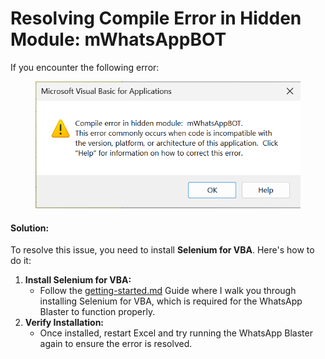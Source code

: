 # Resolving Compile Error in Hidden Module: mWhatsAppBOT

If you encounter the following error:

<figure><img src="../.gitbook/assets/image (21).png" alt=""><figcaption></figcaption></figure>

#### Solution:

To resolve this issue, you need to install **Selenium for VBA**. Here's how to do it:

1. **Install Selenium for VBA:**
   * Follow the [getting-started.md](../fundamentals/getting-started.md "mention") Guide where I walk you through installing Selenium for VBA, which is required for the WhatsApp Blaster to function properly.
2. **Verify Installation:**
   * Once installed, restart Excel and try running the WhatsApp Blaster again to ensure the error is resolved.

